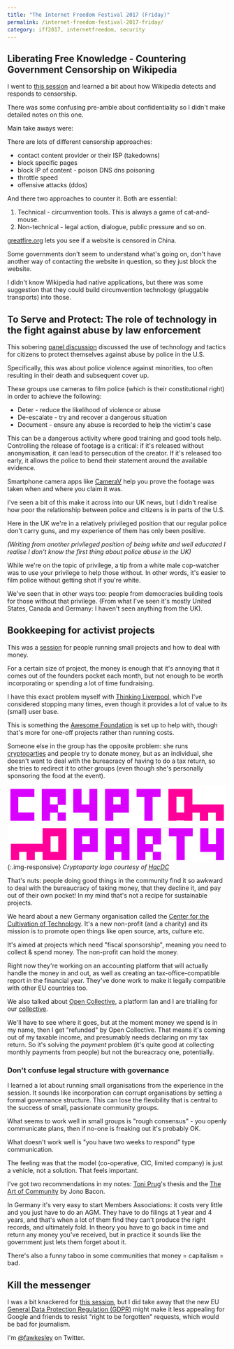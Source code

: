 ```yaml
---
title: "The Internet Freedom Festival 2017 (Friday)"
permalink: /internet-freedom-festival-2017-friday/
category: iff2017, internetfreedom, security
---
```


## Liberating Free Knowledge - Countering Government Censorship on Wikipedia

I went to [this session][wikipedia-censorship-session] and learned a bit about how Wikipedia detects and responds to censorship.

There was some confusing pre-amble about confidentiality so I didn't make detailed notes on this one.

Main take aways were:

There are lots of different censorship approaches:

- contact content provider or their ISP (takedowns)
- block specific pages
- block IP of content - poison DNS dns poisoning
- throttle speed
- offensive attacks (ddos)

And there two approaches to counter it. Both are essential:

1. Technical - circumvention tools. This is always a game of cat-and-mouse.
2. Non-technical - legal action, dialogue, public pressure and so on.

[greatfire.org][greatfire] lets you see if a website is censored in China.

Some governments don't seem to understand what's going on, don't have another way of contacting the website in question, so they just block the website.

I didn't know Wikipedia had native applications, but there was some suggestion that they could build circumvention technology (pluggable transports) into those.

[wikipedia-censorship-session]: https://internetfreedomfestival.org/wiki/index.php/Liberating_Free_Knowledge_-_Countering_Government_Censorship_on_Wikipedia
[greatfire]: https://greatfire.org/

## To Serve and Protect: The role of technology in the fight against abuse by law enforcement

This sobering [panel discussion][serve-and-protect-session] discussed the use of technology and tactics for citizens to protect themselves against abuse by police in the U.S.

Specifically, this was about police violence against minorities, too often resulting in their death and subsequent cover up.

These groups use cameras to film police (which is their constitutional right) in order to achieve the following:

- Deter - reduce the likelihood of violence or abuse
- De-escalate - try and recover a dangerous situation
- Document - ensure any abuse is recorded to help the victim's case

This can be a dangerous activity where good training and good tools help. Controlling the release of footage is a critical: if it's released without anonymisation, it can lead to persecution of the creator. If it's released too early, it allows the police to bend their statement around the available evidence.

Smartphone camera apps like [CameraV][camerav] help you prove the footage was taken when and where you claim it was.

I've seen a bit of this make it across into our UK news, but I didn't realise how poor the relationship between police and citizens is in parts of the U.S.

Here in the UK we're in a relatively privileged position that our regular police don't carry guns, and my experience of them has only been positive.

*(Writing from another privileged position of being white and well educated I realise I don't know the first thing about police abuse in the UK)*

While we're on the topic of privilege, a tip from a white male cop-watcher was to use your privilege to help those without. In other words, it's easier to film police without getting shot if you're white.

 We've seen that in other ways too: people from democracies building tools for those without that privilege. (From what I've seen it's mostly United States, Canada and Germany: I haven't seen anything from the UK).

[serve-and-protect-session]: https://internetfreedomfestival.org/wiki/index.php/To_Serve_and_Protect:_Panel_discussion_on_the_role_of_technology_in_the_fight_against_abuse_by_law_enforcement
[camerav]: https://guardianproject.info/apps/camerav/

## Bookkeeping for activist projects

This was a [session][bookkeeping-session] for people running small projects and how to deal with money.

For a certain size of project, the money is enough that it's annoying that it comes out of the founders pocket each month, but not enough to be worth incorporating or spending a lot of time fundraising.

I have this exact problem myself with [Thinking Liverpool][thinking-liverpool], which I've considered stopping many times, even though it provides a lot of value to its (small) user base.

This is something the [Awesome Foundation][awesome-foundation] is set up to help with, though that's more for one-off projects rather than running costs.

Someone else in the group has the opposite problem: she runs [cryptoparties][cryptoparty] and people try to donate money, but as an individual, she doesn't want to deal with the bureacracy of having to do a tax return, so she tries to redirect it to other groups (even though she's personally sponsoring the food at the event).

![Cryptoparty logo](/img/cryptoparty-logo.png){:.img-responsive}
*Cryptoparty logo courtesy of [HacDC][hacdc]*

That's nuts: people doing good things in the community find it so awkward to deal with the bureaucracy of taking money, that they decline it, and pay out of their own pocket! In my mind that's not a recipe for sustainable projects.

We heard about a new Germany organisation called the [Center for the Cultivation of Technology][tech-cultivation]. It's a new non-profit (and a charity) and its mission is to promote open things like open source, arts, culture etc.

It's aimed at projects which need "fiscal sponsorship", meaning you need to collect & spend money. The non-profit can hold the money.

Right now they're working on an accounting platform that will actually handle the money in and out, as well as creating an tax-office-compatible report in the financial year. They've done work to make it legally compatible with other EU countries too.

We also talked about [Open Collective][open-collective], a platform Ian and I are trialling for our [collective][trill-collective].

We'll have to see where it goes, but at the moment money we spend is in my name, then I get "refunded" by Open Collective. That means it's coming out of my taxable income, and presumably needs declaring on my tax return. So it's solving the *payment* problem (it's quite good at collecting monthly payments from people) but not the bureacracy one, potentially.

### Don't confuse legal structure with governance

I learned a lot about running small organisations from the experience in the session. It sounds like incorporation can corrupt organisations by setting a formal governance structure. This can lose the flexibility that is central to the success of small, passionate community groups.

What seems to work well in small groups is "rough consensus" - you openly communicate plans, then if no-one is freaking out it's probably OK.

What doesn't work well is "you have two weeks to respond" type communication.

The feeling was that the model (co-operative, CIC, limited company) is just a vehicle, not a solution. That feels important.

I've got two recommendations in my notes: [Toni Prug][toni-prug]'s thesis and the [The Art of Community][the-art-of-community-book] by Jono Bacon.

In Germany it's very easy to start Members Associations: it costs very little and you just have to do an AGM. They have to do filings at 1 year and 4 years, and that's when a lot of them find they can't produce the right records, and ultimately fold. In theory you have to go back in time and return any money you've received, but in practice it sounds like the government just lets them forget about it.

There's also a funny taboo in some communities that money = capitalism = bad.

[bookkeeping-session]: https://internetfreedomfestival.org/wiki/index.php/Bookkeeping_for_activist_projects
[tech-cultivation]: https://techcultivation.org/
[thinking-liverpool]: https://www.thinkingliverpool.com
[awesome-foundation]: http://www.awesomefoundation.org/en
[cryptoparty]: https://cryptoparty.in
[hacdc]: http://www.hacdc.org/
[open-collective]: https://opencollective.com/
[trill-collective]: https://opencollective.com/trill
[the-art-of-community-book]: http://www.artofcommunityonline.org/
[toni-prug]: https://qmro.qmul.ac.uk/xmlui/handle/123456789/11751

## Kill the messenger

I was a bit knackered for [this session][kill-the-messenger-session], but I did take away that the new EU [General Data Protection Regulation (GDPR)][gdpr] might make it less appealing for Google and friends to resist "right to be forgotten" requests, which would be bad for journalism.

[kill-the-messenger-session]: https://internetfreedomfestival.org/wiki/index.php/Kill_the_Messenger:_Block,_Erase,_and_Delete_in_the_name_of_Freedom%3F
[gdpr]: https://ico.org.uk/for-organisations/data-protection-reform/overview-of-the-gdpr/

I'm [@fawkesley][paul-twitter] on Twitter.


[iff]: https://internetfreedomfestival.org/
[iff-twitter]: https://twitter.com/internetff
[paul-twitter]: https://twitter.com/fawkesley
